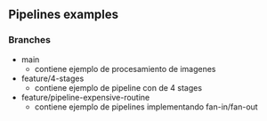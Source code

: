 ## Pipelines examples
### Branches

* main
    * contiene ejemplo de procesamiento de imagenes
* feature/4-stages
  * contiene ejemplo de pipeline con de 4 stages
* feature/pipeline-expensive-routine
  * contiene ejemplo de pipelines implementando fan-in/fan-out